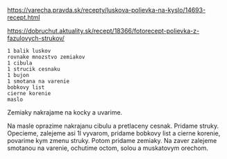 https://varecha.pravda.sk/recepty/luskova-polievka-na-kyslo/14693-recept.html

https://dobruchut.aktuality.sk/recept/18366/fotorecept-polievka-z-fazulovych-strukov/

    1 balik luskov
    rovnake mnozstvo zemiakov
    1 cibula
    1 strucik cesnaku
    1 bujon
    1 smotana na varenie
    bobkovy list
    cierne korenie
    maslo

Zemiaky nakrajame na kocky a uvarime.

Na masle oprazime nakrajanu cibulu a pretlaceny cesnak. Pridame struky. Opecieme, zalejeme asi 1l vyvarom, pridame bobkovy list a cierne korenie, povarime kym zmenu struky. Potom pridame zemiaky. Na zaver zalejeme smotanou na varenie, ochutime octom, solou a muskatovym orechom.
